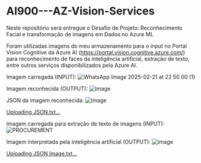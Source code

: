 # AI900---AZ-Vision-Services

Neste repositório será entregue o Desafio de Projeto: Reconhecimento Facial e transformação de imagens em Dados no Azure ML

Foram utilizadas imagens do meu armazenamento para o input no Portal Vision Cognitive da Azure AI (https://portal.vision.cognitive.azure.com/) para reconhecimento de faces da inteligência artificial, extração de texto, entre outros serviços disponibilizados pela Azure AI. 

Imagem carregada (INPUT): 
![WhatsApp Image 2025-02-21 at 22 50 00 (1)](https://github.com/user-attachments/assets/1e55d6ba-182e-4b0b-bcfd-73fb2f2033dc)

Imagem reconhecida (OUTPUT):
![image](https://github.com/user-attachments/assets/a5ca46ae-ee2f-4859-89c5-988168e4615c)

JSON da imagem reconhecida:
![image](https://github.com/user-attachments/assets/a318d901-3300-4032-a7dc-11904c0372c1)

[Uploading JSON.txt…]()

Imagem carregada para extração de texto de imagens (INPUT):
![PROCUREMENT](https://github.com/user-attachments/assets/82a96b20-31cb-4392-85ed-c5d728429465)

Imagem interpretada pela inteligência artificial (OUTPUT):
![image](https://github.com/user-attachments/assets/973d65d1-bef9-4df2-85fc-5972183ee38c)

[Uploading JSON Image.txt…]()



